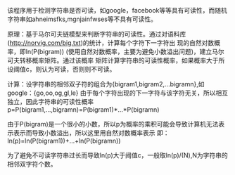 该程序用于检测字符串是否可读，如google，facebook等等具有可读性，而随机字符串如ahneimsfks,mgnjainfwses等不具有可读性。



原理：基于马尔可夫链模型来判断字符串的可读性。通过对语料库(http://norvig.com/big.txt)的统计，计算每个字符下一字符出
现的自然对数概率，即ln(P(bigram)) (使用自然对数概率，主要为避免小数溢出问题)，建立马尔可夫转移概率矩阵。通过该概率
矩阵计算字符串的可读性概率，如果概率大于所设阈值c，则认为可读，否则则不可读。


计算：设字符串的相邻双子符的组合为{bigram1,bigram2,...bigramn},如google：{go,oo,og,gl,le}
由于每个字符出现的下一字符与该字符无关，所以相互独立，因此字符串的可读性概率
				p=P(bigram1,...,bigramn)=P(bigram1)*...*P(bigramn)
				
				
				
由于P(bigram)是一个很小的小数，所以p为概率的乘积可能会导致计算机无法表示表示而导致小数溢出，所以这里用自然对数概率表示
即：			ln(p)=ln(P(bigram1))+...+ln(P(bigramn))

为了避免不可读字符串过长而导致ln(p)大于阈值c，一般取ln(p)/(N),N为字符串的相邻双字符个数。